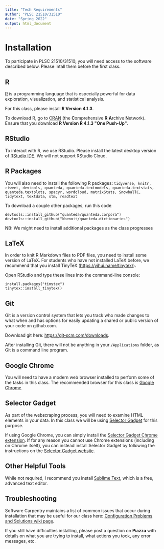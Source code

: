 ```yaml
---
title: "Tech Requirements"
author: "PLSC 21510/31510"
date: "Spring 2022"
output: html_document
---
```


# Installation

To participate in PLSC 21510/31510, you will need access to the software described below. Please intall them before the first class. 

##  R

[R](http://www.r-project.org/) is a programming language that is especially powerful for data exploration, visualization, and statistical analysis. 

For this class, please install **R Version 4.1.3**. 

To download R, go to [CRAN](https://cran.r-project.org/) (the **C**omprehensive **R** **A**rchive **N**etwork). Ensure that you download **R Version R 4.1.3 "One Push-Up"**.

## RStudio

To interact with R, we use RStudio. Please install the latest desktop version of [RStudio IDE](http://www.rstudio.com/ide/download/desktop). We will not support RStudio Cloud.

## R Packages

You will also need to install the following R packages: `tidyverse, knitr, rtweet, devtools, quanteda, quanteda.textmodels, quanteda.textstats, quanteda.textplots, spacyr, wordcloud, matrixStats, SnowballC, tidytext, textdata, stm, readtext`

To download a couple other packages, run this code:

```{r}
devtools::install_github("quanteda/quanteda.corpora")
devtools::install_github("kbenoit/quanteda.dictionaries")
```

NB: We might need to install additional packages as the class progresses

## LaTeX

In order to knit R Markdown files to PDF files, you need to install some version of LaTeX. For students who have not installed LaTeX before, we recommend that you install TinyTeX (https://yihui.name/tinytex/).

Open RStudio and type these lines into the command-line console:

```{r}
install.packages("tinytex")
tinytex::install_tinytex() 
```

## Git

Git is a version control system that lets you track who made changes to what when and has options for easily updating a shared or public version of your code on github.com. 

Download git here: https://git-scm.com/downloads.

After installing Git, there will not be anything in your `/Applications` folder, as Git is a command line program.

## Google Chrome

You will need to have a modern web browser installed to perform some of the tasks in this class. The recommended browser for this class is [Google Chrome](https://www.google.co.uk/intl/en_uk/chrome/).

## Selector Gadget

As part of the webscraping process, you will need to examine HTML elements in your data. In this class we will be using [Selector Gadget](https://selectorgadget.com/) for this purpose.

If using Google Chrome, you can simply install the [Selector Gadget Chrome extension](https://chrome.google.com/webstore/detail/selectorgadget/mhjhnkcfbdhnjickkkdbjoemdmbfginb?hl=en). If for any reason you cannot use Chrome extensions (including on Chrome itself), you can instead install Selector Gadget by following the instructions on the [Selector Gadget website](https://selectorgadget.com/).

## Other Helpful Tools

While not required, I recommend you install [Sublime Text](https://www.sublimetext.com/3), which is a free, advanced text editor. 

## Troubleshooting

Software Carpentry maintains a list of common issues that occur during installation that may be useful for our class here: [Configuration Problems and Solutions wiki page](https://github.com/swcarpentry/workshop-template/wiki/Configuration-Problems-and-Solutions).

If you still have difficulties installing, please post a question on __Piazza__ with details on what you are trying to install, what actions you took, any error messages, etc.
